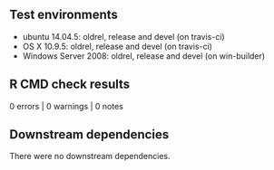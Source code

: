 ## Test environments
* ubuntu 14.04.5: oldrel, release and devel (on travis-ci)
* OS X 10.9.5: oldrel, release and devel (on travis-ci)
* Windows Server 2008: oldrel, release and devel (on win-builder)

## R CMD check results
0 errors | 0 warnings | 0 notes

## Downstream dependencies
There were no downstream dependencies.
